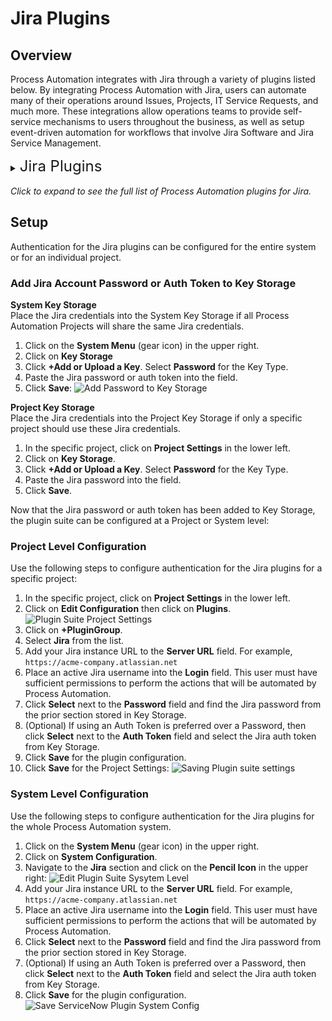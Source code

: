 # Jira Plugins

## Overview

Process Automation integrates with Jira through a variety of plugins listed below.
By integrating Process Automation with Jira, users can automate many of their operations around Issues, Projects, IT Service Requests, and much more.
These integrations allow operations teams to provide self-service mechanisms to users throughout the business, as well as setup event-driven automation for workflows that involve Jira Software and Jira Service Management.

<details><summary> <font size="5">Jira Plugins</font>
</summary>

|Plugin Name| Plugin Type| Description|
|:---------------------------------------------------------|:---------------------------------------------------------:|:---------------------------------------------------------|
|[**Search Assigned Issues**](/manual/workflow-steps/jira.html#jira-issue-assigned)|Job Step|Search assigned issues by user.|
|[**Check Issue Exists**](/manual/workflow-steps/jira.html#jira-issue-check-exist)|Job Step|Check if the Jira issue exists by key.|
|[**Comment on Issue**](/manual/workflow-steps/jira.html#jira-issue-comment)|Job Step|Append comments to a Jira issue.|
|[**Create Issue**](/manual/workflow-steps/jira.html#jira-issue-create)|Job Step|Creates a new Jira issue.|
|[**Update Issue**](/manual/workflow-steps/jira.html#jira-issue-update)|Job Step|Updates an existing Jira issue.|
|[**Retrieve Issue**](/manual/workflow-steps/jira.html#jira-issue-get-data)|Job Step|View the data of an existing Jira issue.|
|[**Comment on Issue**](/manual/notifications/jira.html#jira-issue-notification-comment)|Notification|Append comments to a Jira issue.|
|[**Create Issue**](/manual/notifications/jira.html#jira-issue-notification-create)|Notification|Creates a new Jira issue.|
</details>
<br>
<em>Click to expand to see the full list of Process Automation plugins for Jira.</em>

## Setup

Authentication for the Jira plugins can be configured for the entire system or for an individual project.

### Add Jira Account Password or Auth Token to Key Storage

**System Key Storage**
<br>Place the Jira credentials into the System Key Storage if all Process Automation Projects will share the same Jira credentials.
1. Click on the **System Menu** (gear icon) in the upper right.
2. Click on **Key Storage**
3. Click **+Add or Upload a Key**. Select **Password** for the Key Type.
4. Paste the Jira password or auth token into the field.
5. Click **Save**:
   ![Add Password to Key Storage](/assets/img/jira-add-pw-keystorage.png)

**Project Key Storage**
<br>Place the Jira credentials into the Project Key Storage if only a specific project should use these Jira credentials.
1. In the specific project, click on **Project Settings** in the lower left.
2. Click on **Key Storage**.
3. Click **+Add or Upload a Key**. Select **Password** for the Key Type.
4. Paste the Jira password into the field.
5. Click **Save**.

Now that the Jira password or auth token has been added to Key Storage, the plugin suite can be configured at a Project or System level:


### Project Level Configuration
Use the following steps to configure authentication for the Jira plugins for a specific project:

1. In the specific project, click on **Project Settings** in the lower left.
2. Click on **Edit Configuration** then click on **Plugins**.
   ![Plugin Suite Project Settings](/assets/img/plugin-groups-project-settings.png)<br>
3. Click on **+PluginGroup**.
4. Select **Jira** from the list.
5. Add your Jira instance URL to the **Server URL** field. For example, `https://acme-company.atlassian.net`
6. Place an active Jira username into the **Login** field. This user must have sufficient permissions to perform the actions that will be automated by Process Automation.
7. Click **Select** next to the **Password** field and find the Jira password from the prior section stored in Key Storage.
8. (Optional) If using an Auth Token is preferred over a Password, then click **Select** next to the **Auth Token** field and select the Jira auth token from Key Storage.
9. Click **Save** for the plugin configuration.
10. Click **Save** for the Project Settings:
    ![Saving Plugin suite settings](/assets/img/jira-save-plugin-suite-project.png)<br>

### System Level Configuration

Use the following steps to configure authentication for the Jira plugins for the whole Process Automation system.

1. Click on the **System Menu** (gear icon) in the upper right.
2. Click on **System Configuration**.
3. Navigate to the **Jira** section and click on the **Pencil Icon** in the upper right:
   ![Edit Plugin Suite Sysytem Level](/assets/img/jira-edit-system-plugin-suite.png)
4. Add your Jira instance URL to the **Server URL** field. For example, `https://acme-company.atlassian.net`
5. Place an active Jira username into the **Login** field. This user must have sufficient permissions to perform the actions that will be automated by Process Automation.
6. Click **Select** next to the **Password** field and find the Jira password from the prior section stored in Key Storage.
7. (Optional) If using an Auth Token is preferred over a Password, then click **Select** next to the **Auth Token** field and select the Jira auth token from Key Storage.
8. Click **Save** for the plugin configuration.
   ![Save ServiceNow Plugin System Config](/assets/img/jira-save-system-plugin-suite.png)